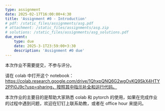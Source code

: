 ```yaml
---
type: assignment
date: 2025-02-17T16:00:00+4:30
title: 'Assignment #0 - Introduction'
# pdf: /static_files/assignments/asg.pdf
# attachment: /static_files/assignments/asg.zip
# solutions: /static_files/assignments/asg_solutions.pdf
due_event: 
    type: due
    date: 2025-3-1T23:59:00+3:30
    description: 'Assignment #0 due'
---
```

本次作业不需要提交，不参与评分。

请在 colab 中打开这个 notebook：https://colab.research.google.com/drive/1QhxpQNQ6G2wgOvKQ9SkX4HTY2PPi0J9c?usp=sharing，按照其中指示补全和运行代码。

本次作业的主要目的是帮助大家熟悉 colab 和 pytorch 的使用，如果在完成作业的过程中遇到问题，欢迎在钉钉上联系助教，或者在 office hour 来提问。
